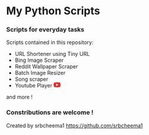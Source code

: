 # My Python Scripts
### Scripts for everyday tasks

Scripts contained in this repository:
- URL Shortener using Tiny URL
- Bing Image Scraper
- Reddit Wallpaper Scraper
- Batch Image Resizer
- Song scraper
- Youtube Player  ![YouTube Player Icon](/Icons/youTubeIcon.png "YouTube Player")

and more !

### Constributions are welcome !

Created by srbcheema1
https://github.com/srbcheema1
